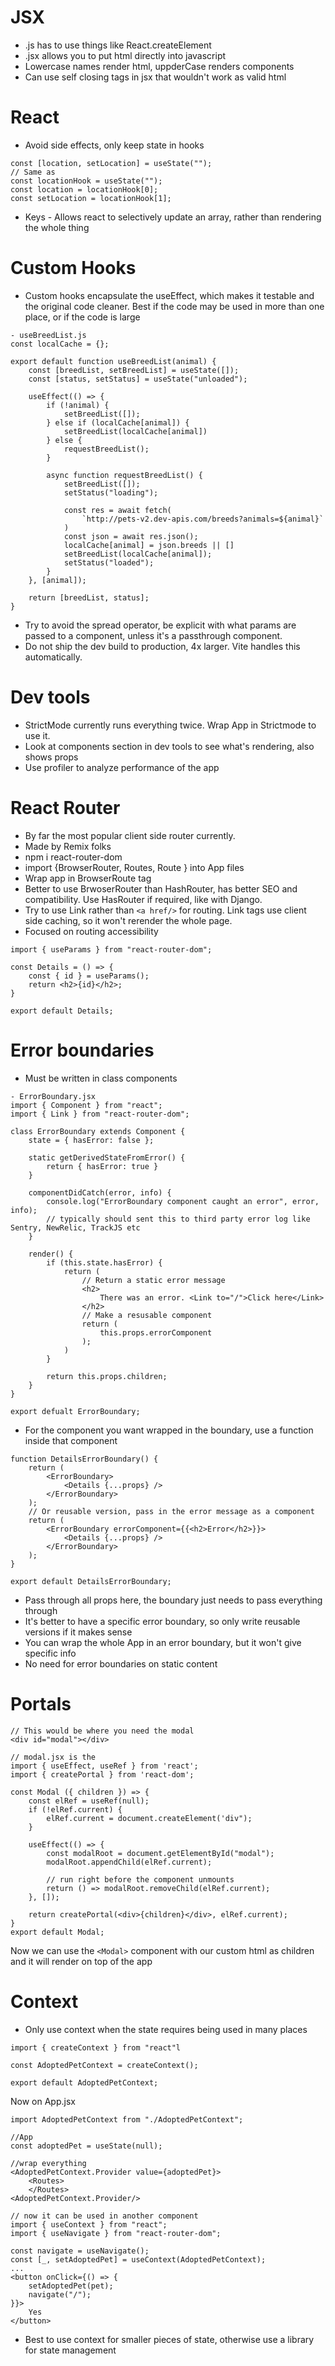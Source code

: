 # JSX
- .js has to use things like React.createElement
- .jsx allows you to put html directly into javascript
- Lowercase names render html, uppderCase renders components
- Can use self closing tags in jsx that wouldn't work as valid html

# React
- Avoid side effects, only keep state in hooks
```
const [location, setLocation] = useState("");
// Same as
const locationHook = useState("");
const location = locationHook[0];
const setLocation = locationHook[1];
```
- Keys - Allows react to selectively update an array, rather than rendering the whole thing

# Custom Hooks
- Custom hooks encapsulate the useEffect, which makes it testable and the original code cleaner. Best if the code may be used in more than one place, or if the code is large

```
- useBreedList.js
const localCache = {};

export default function useBreedList(animal) {
    const [breedList, setBreedList] = useState([]);
    const [status, setStatus] = useState("unloaded");

    useEffect(() => {
        if (!animal) {
            setBreedList([]);
        } else if (localCache[animal]) {
            setBreedList(localCache[animal])
        } else {
            requestBreedList();
        }

        async function requestBreedList() {
            setBreedList([]);
            setStatus("loading");

            const res = await fetch(
                `http://pets-v2.dev-apis.com/breeds?animals=${animal}`
            )
            const json = await res.json();
            localCache[animal] = json.breeds || []
            setBreedList(localCache[animal]);
            setStatus("loaded");
        }
    }, [animal]);

    return [breedList, status];
}
```

- Try to avoid the spread operator, be explicit with what params are passed to a component, unless it's a passthrough component.
- Do not ship the dev build to production, 4x larger. Vite handles this automatically.

# Dev tools
- StrictMode currently runs everything twice. Wrap App in Strictmode to use it.
- Look at components section in dev tools to see what's rendering, also shows props
- Use profiler to analyze performance of the app

# React Router
- By far the most popular client side router currently.
- Made by Remix folks
- npm i react-router-dom
- import {BrowserRouter, Routes, Route } into App files
- Wrap app in BrowserRoute tag
- Better to use BrwoserRouter than HashRouter, has better SEO and compatibility. Use HasRouter if required, like with Django.
- Try to use Link rather than `<a href/>` for routing. Link tags use client side caching, so it won't rerender the whole page.
- Focused on routing accessibility

```
import { useParams } from "react-router-dom";

const Details = () => {
    const { id } = useParams();
    return <h2>{id}</h2>;
}

export default Details; 
```

# Error boundaries
- Must be written in class components

```
- ErrorBoundary.jsx
import { Component } from "react";
import { Link } from "react-router-dom";

class ErrorBoundary extends Component {
    state = { hasError: false };

    static getDerivedStateFromError() {
        return { hasError: true }
    }

    componentDidCatch(error, info) {
        console.log("ErrorBoundary component caught an error", error, info);
        // typically should sent this to third party error log like Sentry, NewRelic, TrackJS etc
    }

    render() {
        if (this.state.hasError) {
            return (
                // Return a static error message
                <h2>
                    There was an error. <Link to="/">Click here</Link>
                </h2>
                // Make a resusable component
                return (
                    this.props.errorComponent
                );
            )
        }

        return this.props.children;
    }
}

export defualt ErrorBoundary;
```
- For the component you want wrapped in the boundary, use a function inside that component

```
function DetailsErrorBoundary() {
    return (
        <ErrorBoundary>
            <Details {...props} />
        </ErrorBoundary>
    );
    // Or reusable version, pass in the error message as a component
    return (
        <ErrorBoundary errorComponent={{<h2>Error</h2>}}>
            <Details {...props} />
        </ErrorBoundary>
    );
}

export default DetailsErrorBoundary;
```
- Pass through all props here, the boundary just needs to pass everything through
- It's better to have a specific error boundary, so only write reusable versions if it makes sense
- You can wrap the whole App in an error boundary, but it won't give specific info
- No need for error boundaries on static content

# Portals

```
// This would be where you need the modal
<div id="modal"></div>

// modal.jsx is the 
import { useEffect, useRef } from 'react';
import { createPortal } from 'react-dom';

const Modal ({ children }) => {
    const elRef = useRef(null);
    if (!elRef.current) {
        elRef.current = document.createElement('div");
    }

    useEffect(() => {
        const modalRoot = document.getElementById("modal");
        modalRoot.appendChild(elRef.current);

        // run right before the component unmounts
        return () => modalRoot.removeChild(elRef.current);
    }, []);

    return createPortal(<div>{children}</div>, elRef.current);    
}
export default Modal;
```
Now we can use the `<Modal>` component with our custom html as children and it will render on top of the app

# Context
- Only use context when the state requires being used in many places

```
import { createContext } from "react"l

const AdoptedPetContext = createContext();

export default AdoptedPetContext;
```

Now on App.jsx

```
import AdoptedPetContext from "./AdoptedPetContext";

//App
const adoptedPet = useState(null);

//wrap everything
<AdoptedPetContext.Provider value={adoptedPet}>
    <Routes>
    </Routes>
<AdoptedPetContext.Provider/>

// now it can be used in another component
import { useContext } from "react";
import { useNavigate } from "react-router-dom";

const navigate = useNavigate();
const [_, setAdoptedPet] = useContext(AdoptedPetContext);
...
<button onClick={() => { 
    setAdoptedPet(pet);
    navigate("/");
}}>
    Yes
</button>
```

- Best to use context for smaller pieces of state, otherwise use a library for state management



